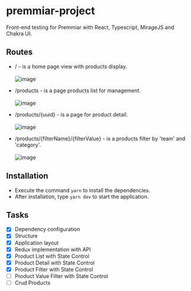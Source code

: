 # premmiar-project
Front-end testing for Premmiar with React, Typescript, MirageJS and Chakra UI.

## Routes
- / - is a home page view with products display.<br><br>
![image](https://user-images.githubusercontent.com/33427278/168408311-dc10f1ba-280b-4fcc-8f71-2809970b3f13.png)

- /products - is a page products list for management.<br><br>
![image](https://user-images.githubusercontent.com/33427278/168408332-e64657e6-e19a-47b1-8ce1-fd26d591785a.png)

- /products/{uuid} - is a page for product detail.<br><br>
![image](https://user-images.githubusercontent.com/33427278/168500306-b686b32d-342a-4bda-92ca-f08f0f6ff77b.png)

- /products/{filterName}/{filterValue} - is a products filter by 'team' and 'category'. <br><br>
![image](https://user-images.githubusercontent.com/33427278/168500348-7bb6d50c-b3fb-4da2-8d28-e46f76157180.png)

## Installation
- Execute the command `yarn` to install the dependencies.
- After installation, type `yarn dev` to start the application.

## Tasks
- [x] Dependency configuration
- [x] Structure
- [x] Application layout
- [x] Redux implementation with API
- [x] Product List with State Control
- [x] Product Detail with State Control
- [x] Product Filter with State Control
- [ ] Product Value Filter with State Control
- [ ] Crud Products
